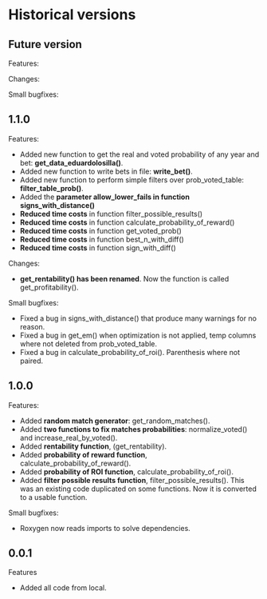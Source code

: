 
# Historical versions

## Future version

Features:

Changes:

Small bugfixes:


## 1.1.0

Features:
- Added new function to get the real and voted probability of any year and bet: **get_data_eduardolosilla()**.
- Added new function to write bets in file: **write_bet()**.
- Added new function to perform simple filters over prob_voted_table: **filter_table_prob()**.
- Added the **parameter allow_lower_fails in function signs_with_distance()**
- **Reduced time costs** in function filter_possible_results()
- **Reduced time costs** in function calculate_probability_of_reward()
- **Reduced time costs** in function get_voted_prob()
- **Reduced time costs** in function best_n_with_diff()
- **Reduced time costs** in function sign_with_diff()

Changes:
- **get_rentability() has been renamed**. Now the function is called get_profitability().

Small bugfixes:
- Fixed a bug in signs_with_distance() that produce many warnings for no reason.
- Fixed a bug in get_em() when optimization is not applied, temp columns where not deleted from prob_voted_table.
- Fixed a bug in calculate_probability_of_roi(). Parenthesis where not paired.



## 1.0.0

Features:
- Added **random match generator**: get_random_matches().
- Added **two functions to fix matches probabilities**: normalize_voted() and increase_real_by_voted().
- Added **rentability function**, (get_rentability).
- Added **probability of reward function**, calculate_probability_of_reward().
- Added **probability of ROI function**, calculate_probability_of_roi().
- Added **filter possible results function**, filter_possible_results(). This was an existing code duplicated on some functions. Now
it is converted to a usable function.


Small bugfixes:
- Roxygen now reads imports to solve dependencies.

## 0.0.1
Features
- Added all code from local.

